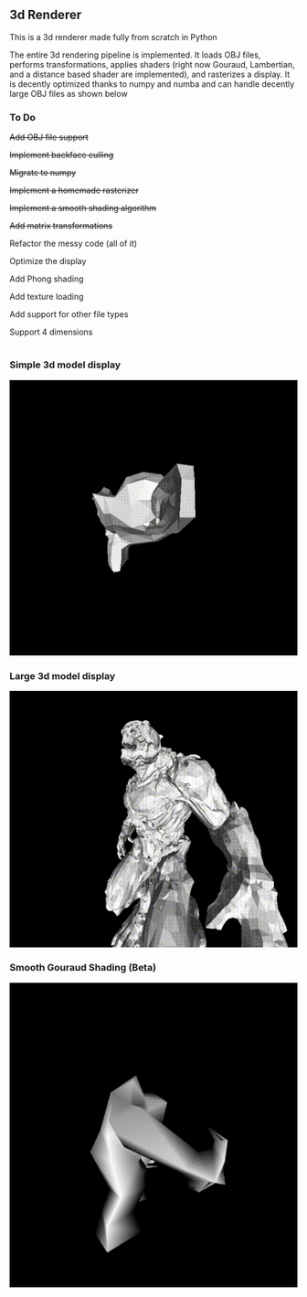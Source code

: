 ## 3d Renderer ##
This is a 3d renderer made fully from scratch in Python

The entire 3d rendering pipeline is implemented. It loads OBJ files, performs transformations, applies shaders (right now Gouraud, Lambertian, and a distance based shader are implemented), and rasterizes a display. It is decently optimized thanks to numpy and numba and can handle decently large OBJ files as shown below

### To Do ###

~~Add OBJ file support~~

~~Implement backface culling~~

~~Migrate to numpy~~

~~Implement a homemade rasterizer~~

~~Implement a smooth shading algorithm~~

~~Add matrix transformations~~

Refactor the messy code (all of it)

Optimize the display

Add Phong shading

Add texture loading

Add support for other file types

Support 4 dimensions
# #
### Simple 3d model display ###
![](https://github.com/hdsjejgh/3dRenderer/blob/136cd10758a078b865bb4f9022f190069a261a52/media/mokey.gif)
### Large 3d model display ###
![](https://github.com/hdsjejgh/3dRenderer/blob/136cd10758a078b865bb4f9022f190069a261a52/media/hekewjigwke.gif)
### Smooth Gouraud Shading (Beta) ###
![](https://github.com/hdsjejgh/3dRenderer/blob/136cd10758a078b865bb4f9022f190069a261a52/media/gourd.gif)
